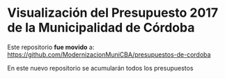 # Visualización del Presupuesto 2017 de la Municipalidad de Córdoba

Este repositorio **fue movido** a: https://github.com/ModernizacionMuniCBA/presupuestos-de-cordoba  
  
En este nuevo repositorio se acumularán todos los presupuestos
